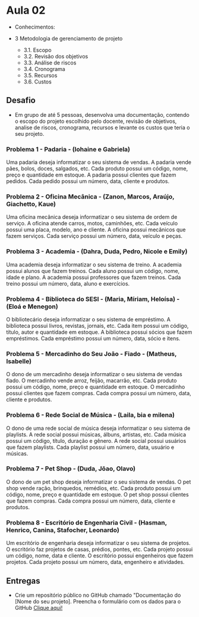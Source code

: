 # Aula 02

- Conhecimentos: 
  
- 3 Metodologia de gerenciamento de projeto
  - 3.1. Escopo
  - 3.2. Revisão dos objetivos
  - 3.3. Análise de riscos
  - 3.4. Cronograma
  - 3.5. Recursos
  - 3.6. Custos

## Desafio
  - Em grupo de até 5 pessoas, desenvolva uma documentação, contendo o escopo do projeto escolhido pelo docente, revisão de objetivos, analise de riscos, cronograma, recursos e levante os custos que teria o seu projeto.
  
### Problema 1 - Padaria - (lohaine e Gabriela)
Uma padaria deseja informatizar o seu sistema de vendas. A padaria vende pães, bolos, doces, salgados, etc. Cada produto possui um código, nome, preço e quantidade em estoque. A padaria possui clientes que fazem pedidos. Cada pedido possui um número, data, cliente e produtos.

### Problema 2 - Oficina Mecânica - (Zanon, Marcos, Araújo, Giachetto, Kaue) 
Uma oficina mecânica deseja informatizar o seu sistema de ordem de serviço. A oficina atende carros, motos, caminhões, etc. Cada veículo possui uma placa, modelo, ano e cliente. A oficina possui mecânicos que fazem serviços. Cada serviço possui um número, data, veículo e peças.

### Problema 3 - Academia - (Dahra, Duda, Pedro, Nicole e Emily)
Uma academia deseja informatizar o seu sistema de treino. A academia possui alunos que fazem treinos. Cada aluno possui um código, nome, idade e plano. A academia possui professores que fazem treinos. Cada treino possui um número, data, aluno e exercícios.

### Problema 4 - Biblioteca do SESI - (Maria, Míriam, Heloísa) - (Eloá e Menegon)
O bibliotecário deseja informatizar o seu sistema de empréstimo. A biblioteca possui livros, revistas, jornais, etc. Cada item possui um código, título, autor e quantidade em estoque. A biblioteca possui sócios que fazem empréstimos. Cada empréstimo possui um número, data, sócio e itens.

### Problema 5 - Mercadinho do Seu João - Fiado - (Matheus, Isabelle)
O dono de um mercadinho deseja informatizar o seu sistema de vendas fiado. O mercadinho vende arroz, feijão, macarrão, etc. Cada produto possui um código, nome, preço e quantidade em estoque. O mercadinho possui clientes que fazem compras. Cada compra possui um número, data, cliente e produtos.

### Problema 6 - Rede Social de Música - (Laila, bia e milena)
O dono de uma rede social de música deseja informatizar o seu sistema de playlists. A rede social possui músicas, álbuns, artistas, etc. Cada música possui um código, título, duração e gênero. A rede social possui usuários que fazem playlists. Cada playlist possui um número, data, usuário e músicas.

### Problema 7 - Pet Shop - (Duda, Jõao, Olavo)
O dono de um pet shop deseja informatizar o seu sistema de vendas. O pet shop vende ração, brinquedos, remédios, etc. Cada produto possui um código, nome, preço e quantidade em estoque. O pet shop possui clientes que fazem compras. Cada compra possui um número, data, cliente e produtos.

### Problema 8 - Escritório de Engenharia Civil - (Hasman, Henrico, Canina, Stafocher, Leonardo)
Um escritório de engenharia deseja informatizar o seu sistema de projetos. O escritório faz projetos de casas, prédios, pontes, etc. Cada projeto possui um código, nome, data e cliente. O escritório possui engenheiros que fazem projetos. Cada projeto possui um número, data, engenheiro e atividades.

## Entregas
- Crie um repositório público no GitHub chamado "Documentação do [Nome do seu projeto]. Preencha o formulário com os dados para o GitHub <a href="https://forms.gle/3XTxyxwdaPma4Cg66">Clique aqui!</a>
